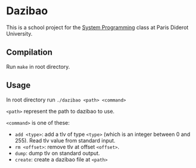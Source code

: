 # Dazibao

This is a school project for the [System Programming][jch-ens] class at Paris
Diderot University.

[jch-ens]: http://www.pps.univ-paris-diderot.fr/~jch/enseignement/systeme/

## Compilation

Run `make` in root directory.

## Usage

In root directory run `./dazibao <path> <command>`

`<path>` represent the path to dazibao to use.

`<command>` is one of these:
* `add <type>`: add a tlv of type `<type>` (which is an integer between 0 and 255). Read tlv value from standard input.
* `rm <offset>`: remove tlv at offset `<offset>`.
* `dump`: dump tlv on standard output.
* `create`: create a dazibao file at `<path>`
